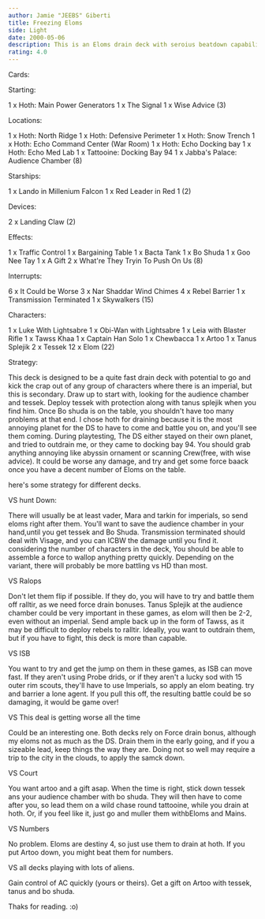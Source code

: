 ```yaml
---
author: Jamie "JEEBS" Giberti
title: Freezing Eloms
side: Light
date: 2000-05-06
description: This is an Eloms drain deck with seroius beatdown capabilities.
rating: 4.0
---
```

Cards: 

Starting:

1 x Hoth: Main Power Generators
1 x The Signal
1 x Wise Advice (3)

Locations:

1 x Hoth: North Ridge
1 x Hoth: Defensive Perimeter
1 x Hoth: Snow Trench
1 x Hoth: Echo Command Center (War Room)
1 x Hoth: Echo Docking bay
1 x Hoth: Echo Med Lab
1 x Tattooine: Docking Bay 94
1 x Jabba's Palace: Audience Chamber (8)

Starships:

1 x Lando in Millenium Falcon
1 x Red Leader in Red 1 (2)

Devices:

2 x Landing Claw (2)

Effects:

1 x Traffic Control
1 x Bargaining Table
1 x Bacta Tank
1 x Bo Shuda
1 x Goo Nee Tay
1 x A Gift
2 x What're They Tryin To Push On Us (8)

Interrupts:

6 x It Could be Worse
3 x Nar Shaddar Wind Chimes
4 x Rebel Barrier
1 x Transmission Terminated
1 x Skywalkers (15)

Characters:

1 x Luke With Lightsabre
1 x Obi-Wan with Lightsabre
1 x Leia with Blaster Rifle
1 x Tawss Khaa
1 x Captain Han Solo
1 x Chewbacca
1 x Artoo
1 x Tanus Splejik
2 x Tessek
12 x Elom (22) 

Strategy: 

This deck is designed to be a quite fast drain deck with potential to go and kick the crap out of any group of characters where there is an imperial, but this is secondary.
Draw up to start with, looking for the audience chamber and tessek.
Deploy tessek with protection along with tanus splejik when you find him. Once Bo shuda is on the table, you shouldn't have too many problems at that end.
I chose hoth for draining because it is the most annoying planet for the DS to have to come and battle you on, and you'll see them coming. During playtesting, The DS either stayed on their own planet, and tried to outdrain me, or they came to docking bay 94.
You should grab anything annoying like abyssin ornament or scanning Crew(free, with wise advice).
It could be worse any damage, and try and get some force baack once you have a decent number of Eloms on the table.


here's some strategy for different decks.

VS hunt Down:

There will usually be at least vader, Mara and tarkin for imperials, so send eloms right after them. You'll want to save the audience chamber in your hand,until you get tessek and Bo Shuda. Transmission terminated should deal with Visage,
and you can ICBW the damage until you find it.
considering the number of characters in the deck,
You should be able to assemble a force to wallop anything pretty quickly. Depending on the variant, there will probably be more battling vs HD than most.

VS Ralops

Don't let them flip if possible. If they do, you will have to try and battle them off ralltir, as we need force drain bonuses. Tanus Splejik at the audience chamber could be very important in these games, as elom will then be 2-2, even without an imperial. Send ample back up in the form of Tawss, as it may be difficult to deploy rebels to ralltir. Ideally, you want to outdrain them, but if you have to fight, this deck is more than capable.

VS ISB

You want to try and get the jump on them in these games, as ISB can move fast. If they aren't using Probe drids, or if they aren't a lucky sod with 15 outer rim scouts, they'll have to use Imperials, so apply an elom beating. try and barrier a lone agent. If you pull this off, the resulting battle could be so damaging, it would be game over!

VS This deal is getting worse all the time

Could be an interesting one. Both decks rely on Force drain bonus, although my eloms not as much as the DS. Drain them in the early going, and if you a sizeable lead, keep things the way they are.
Doing not so well may require a trip to the city in the clouds, to apply the samck down.

VS Court

You want artoo and a gift asap. When the time is right, stick down tessek ans your audience chamber with bo shuda. They will then have to come after you, so lead them on a wild chase round tattooine, while you drain at hoth. Or, if you feel like it, just go and muller them withbEloms and Mains.

VS Numbers

No problem. Eloms are destiny 4, so just use them to drain at hoth. If you put Artoo down, you might beat them for numbers.

VS all decks playing with lots of aliens.

Gain control of AC quickly (yours or theirs). Get a gift on Artoo with tessek, tanus and bo shuda.

Thaks for reading. :o)
